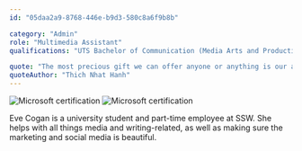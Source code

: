 ```yaml
---
id: "05daa2a9-8768-446e-b9d3-580c8a6f9b8b"

category: "Admin"
role: "Multimedia Assistant"
qualifications: "UTS Bachelor of Communication (Media Arts and Production) Bachelor of Creative Intelligence and Innovation"

quote: "The most precious gift we can offer anyone or anything is our attention."
quoteAuthor: "Thich Nhat Hanh"
---
```


[Editing your profile]: https://github.com/SSWConsulting/People/wiki/3.-Editing-your-profile

![Microsoft certification](../badges/Business-microsoft-office365.png)
![Microsoft certification](../badges/Business-microsoft-office365-teams.png)

Eve Cogan is a university student and part-time employee at SSW. She helps with all things media and writing-related, as well as making sure the marketing and social media is beautiful.
